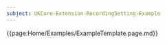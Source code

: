 ```yaml
---
subject: UKCore-Extension-RecordingSetting-Example
---
```

{{page:Home/Examples/ExampleTemplate.page.md}}
